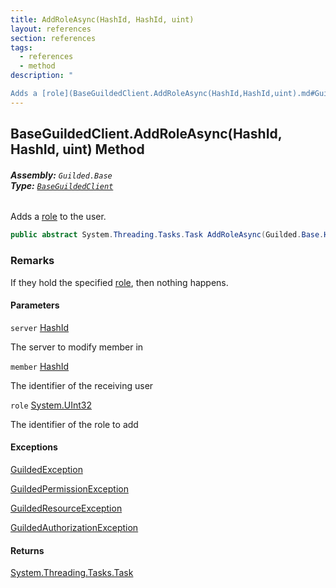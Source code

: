 ```yaml
---
title: AddRoleAsync(HashId, HashId, uint)
layout: references
section: references
tags:
  - references
  - method
description: "

Adds a [role](BaseGuildedClient.AddRoleAsync(HashId,HashId,uint).md#Guilded.Base.BaseGuildedClient.AddRoleAsync(Guilded.Base.HashId,Guilded.Base.HashId,uint).role 'Guilded.Base.BaseGuildedClient.AddRoleAsync(Guilded.Base.HashId, Guilded.Base.HashId, uint).role') to the user."
---
```


## BaseGuildedClient.AddRoleAsync(HashId, HashId, uint) Method
###### **Assembly:** `Guilded.Base`<br/>**Type:** [`BaseGuildedClient`](BaseGuildedClient.md 'Guilded.Base.BaseGuildedClient')

Adds a [role](BaseGuildedClient.AddRoleAsync(HashId,HashId,uint).md#Guilded.Base.BaseGuildedClient.AddRoleAsync(Guilded.Base.HashId,Guilded.Base.HashId,uint).role 'Guilded.Base.BaseGuildedClient.AddRoleAsync(Guilded.Base.HashId, Guilded.Base.HashId, uint).role') to the user.

```csharp
public abstract System.Threading.Tasks.Task AddRoleAsync(Guilded.Base.HashId server, Guilded.Base.HashId member, uint role);
```

### Remarks
  
If they hold the specified [role](BaseGuildedClient.AddRoleAsync(HashId,HashId,uint).md#Guilded.Base.BaseGuildedClient.AddRoleAsync(Guilded.Base.HashId,Guilded.Base.HashId,uint).role 'Guilded.Base.BaseGuildedClient.AddRoleAsync(Guilded.Base.HashId, Guilded.Base.HashId, uint).role'), then nothing happens.
#### Parameters

<a name='Guilded.Base.BaseGuildedClient.AddRoleAsync(Guilded.Base.HashId,Guilded.Base.HashId,uint).server'></a>

`server` [HashId](HashId.md 'Guilded.Base.HashId')

The server to modify member in

<a name='Guilded.Base.BaseGuildedClient.AddRoleAsync(Guilded.Base.HashId,Guilded.Base.HashId,uint).member'></a>

`member` [HashId](HashId.md 'Guilded.Base.HashId')

The identifier of the receiving user

<a name='Guilded.Base.BaseGuildedClient.AddRoleAsync(Guilded.Base.HashId,Guilded.Base.HashId,uint).role'></a>

`role` [System.UInt32](https://docs.microsoft.com/en-us/dotnet/api/System.UInt32 'System.UInt32')

The identifier of the role to add

#### Exceptions

[GuildedException](GuildedException.md 'Guilded.Base.GuildedException')

[GuildedPermissionException](GuildedPermissionException.md 'Guilded.Base.GuildedPermissionException')

[GuildedResourceException](GuildedResourceException.md 'Guilded.Base.GuildedResourceException')

[GuildedAuthorizationException](GuildedAuthorizationException.md 'Guilded.Base.GuildedAuthorizationException')

#### Returns
[System.Threading.Tasks.Task](https://docs.microsoft.com/en-us/dotnet/api/System.Threading.Tasks.Task 'System.Threading.Tasks.Task')